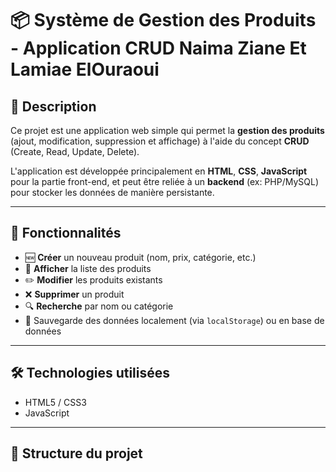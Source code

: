# 📦 Système de Gestion des Produits - Application CRUD Naima Ziane Et Lamiae ElOuraoui

## 📝 Description

Ce projet est une application web simple qui permet la **gestion des produits** (ajout, modification, suppression et affichage) à l'aide du concept **CRUD** (Create, Read, Update, Delete).

L'application est développée principalement en **HTML**, **CSS**, **JavaScript** pour la partie front-end, et peut être reliée à un **backend** (ex: PHP/MySQL) pour stocker les données de manière persistante.

---

## 🚀 Fonctionnalités

- 🆕 **Créer** un nouveau produit (nom, prix, catégorie, etc.)
- 📄 **Afficher** la liste des produits
- ✏️ **Modifier** les produits existants
- ❌ **Supprimer** un produit
- 🔍 **Recherche** par nom ou catégorie
- 💾 Sauvegarde des données localement (via `localStorage`) ou en base de données

---

## 🛠️ Technologies utilisées

- HTML5 / CSS3
- JavaScript 
  

---

## 📂 Structure du projet

